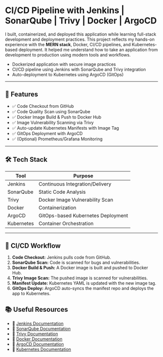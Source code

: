 #  CI/CD Pipeline with Jenkins | SonarQube | Trivy | Docker | ArgoCD

I built, containerized, and deployed this application while learning full-stack development and deployment practices. This project reflects my hands-on experience with the **MERN stack**, Docker, CI/CD pipelines, and Kubernetes-based deployment. It helped me understand how to take an application from development to production using modern tools and workflows.

- Dockerized application with secure image practices
- CI/CD pipeline using Jenkins with SonarQube and Trivy integration
- Auto-deployment to Kubernetes using ArgoCD (GitOps)
---

## 📌 Features

- ✅ Code Checkout from GitHub
- ✅ Code Quality Scan using SonarQube
- ✅ Docker Image Build & Push to Docker Hub
- ✅ Image Vulnerability Scanning via Trivy
- ✅ Auto-update Kubernetes Manifests with Image Tag
- ✅ GitOps Deployment with ArgoCD
- ✅ (Optional) Prometheus/Grafana Monitoring

---

## 🛠️ Tech Stack

| Tool       | Purpose                                      |
|------------|----------------------------------------------|
| Jenkins    | Continuous Integration/Delivery              |
| SonarQube  | Static Code Analysis                         |
| Trivy      | Docker Image Vulnerability Scan              |
| Docker     | Containerization                             |
| ArgoCD     | GitOps-based Kubernetes Deployment           |
| Kubernetes | Container Orchestration                      |

---

## 🚀 CI/CD Workflow

1. **Code Checkout:** Jenkins pulls code from GitHub.  
2. **SonarQube Scan:** Code is scanned for bugs and vulnerabilities.  
3. **Docker Build & Push:** A Docker image is built and pushed to Docker Hub.  
4. **Trivy Image Scan:** The pushed image is scanned for vulnerabilities.  
5. **Manifest Update:** Kubernetes YAML is updated with the new image tag.  
6. **GitOps Deploy:** ArgoCD auto-syncs the manifest repo and deploys the app to Kubernetes.  


## 📚 Useful Resources

- 📘 [Jenkins Documentation](https://www.jenkins.io/doc/)
- 📘 [SonarQube Documentation](https://docs.sonarsource.com/)
- 📘 [Trivy Documentation](https://aquasecurity.github.io/trivy/)
- 📘 [Docker Documentation](https://docs.docker.com/)
- 📘 [ArgoCD Documentation](https://argo-cd.readthedocs.io/)
- 📘 [Kubernetes Documentation](https://kubernetes.io/docs/)

